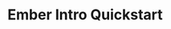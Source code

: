 ---
layout: workshop
title: Ember Intro Quickstart
permalink: "/training/2016-12-18-ember-intro-quickstart"
category: Front End Development
description: |-
  In this abbreviated intro course, you'll get a taste for what the Ember.js framework has to offer. We'll focus on two of the most important aspects of building a single page app: **routing and components**.

  By the end of this course, you'll have a sense for what Ember offers, and will understand how it compares & contrasts with React and Angular 2.
image: "/images/training/2016-12-18-ember-intro-quickstart.png"
stages:
- title: Ember Quickstart
  description: A quick introduction to Ember.js, with a focus on **Routing** and **Components**
  duration: 465
  agenda_items:
  - title: Philosophy of Ember
    description: Ember aims to be a complete and holistic solution to building complex
      single-page web applications. We'll discuss the advantages and challenges of
      working within Ember's opinionated and convention-oriented ecosystem, point
      out where Ember aligns with web standards, and enumerate some of the most recent
      features that have been added to the framework over the past year.
    item_type: lecture
    start_time: '9:00'
    duration: 20
  - title: Creating an App
    description: We'll go through the quick and easy process of creating an ember
      app with the official build tool, **ember-cli**, and look at the code that's
      generated for us automatically.
    item_type: lecture
    start_time: '9:20'
    duration: 20
  - title: Templates & Simple Helpers
    description: If we start to add content to our project's `application.hbs` file,
      we can see that **Handlebars templates** are really just a superset of HTML.
      By combining data binding with **Handlebars helpers** it's easy to see how much
      power there is in the framework's **declarative templating features**.
    item_type: lecture
    start_time: '9:40'
    duration: 30
  - title: 'Exercise: Build a Handlebars Helper'
    description: Simple handlebars helpers are often just a thin wrapper on top of
      a **pure JavaScript function**. We'll build a helper of our own, using both
      **positional and named arguments**, and use it in our **Handlebars templates**.
    item_type: exercise
    start_time: '10:10'
    duration: 20
  - title: Components & Actions
    description: Components, or an analogous concept, are at the center of every popular
      single-page application framework. By encapsulating **layout structure (HTML),
      style (CSS) and behavior (JS)** as re-usable building blocks, we free ourselves
      from having to focus on large and small-scale development simultaneously. We'll
      cover the most fundamental aspects of **Ember's component model**, including
      **data binding, lifecycle hooks and actions**.
    item_type: lecture
    start_time: '10:30'
    duration: 45
  - title: 'Exercise: A Simple Component'
    description: 'We''ll build a simple component together: a custom textarea-like
      field with a built-in [markdown](https://en.wikipedia.org/wiki/Markdown) preview
      feature, using action and data binding, '
    item_type: exercise
    start_time: '11:15'
    duration: 20
  - title: Computed Properties
    description: |-
      Computed properties are cached, lazily-evaluated values, which are very often derived from other values. We'll take a quick peek at Ember's internal implementation for computed properties, and build a few different examples together.

      Finally, we'll explore the concept of **computed property macros** -- functions that return a computed property -- which provide an easily testable, reusable and parameterized calculation.
    item_type: lecture
    start_time: '11:35'
    duration: 25
  - title: 'Exercise: Image with Caption Component'
    description: We'll use the **Handlebars helpers** that we made earlier, in the
      context of a slightly more complicated Ember component. This will require use
      of **computed properties** as well, in order to handle some "empty" cases (where
      the component is not given an important value) gracefully.
    item_type: exercise
    start_time: '12:00'
    duration: 20
  - title: Lunch
    description: Break for Lunch
    item_type: break
    start_time: '12:20'
    duration: 60
  - title: Routing
    description: "So far our app isn't very interesting, because it's just a single
      view. Single-Page App routing allows us to create a multi-page, URL-driven experience,
      without true page load. We'll discuss an effective mental model for **routes
      as a hierarchy** and **the router as a finite-state machine** in order to understand
      how a given URL results in a particular set of templates being shown on the
      screen. \n\nWe'll also talk about the router's **promise-aware hooks**, which
      make it easy to instruct Ember to wait for an asynchronous process to complete
      before proceeding to render something on the screen."
    item_type: lecture
    start_time: '13:20'
    duration: 40
  - title: 'Exercise: A Route Hierarchy & Top-Level Templates'
    description: |-
      We'll build a simple routing structure, including a **master-detail layout** to touch on some important conceptual and technical key ideas that pertain to Ember's routing layer. This exercise will include
      * Child views rendered in a parent's outlet
      * queryParams
      * Transitions between different routes, and within the same route (just changing data)
    item_type: exercise
    start_time: '14:00'
    duration: 30
  - title: 'Exercise: Out with the Fixture Data'
    description: 'So far, our app has been using fixture data, and this exercise is
      all about replacing that with data retrieved from an API. Use either ajax, fetch
      or ember-data to retrieve real blog posts and comments from our workshop API. '
    item_type: exercise
    start_time: '14:30'
    duration: 30
  - title: Retrieving & Managing Data
    description: |-
      Connecting to real data from an API is something nearly all apps need to worry about, and we'll tackle this concept in three ways.
      * First, we'll use **ajax in a promise-aware router hook** to prove that eventual values (Promises) are handled just as easy as immediate values
      * Next, we'll alter our approach to make it server-side rendering friendly, and use a `fetch` polyfill that'll work equally well in Node.js and in the browser
      * Finally, we'll move away from making explicit requests in our routes, to using **ember-data**, the official emberjs persistence library
    item_type: lecture
    start_time: '15:00'
    duration: 30
  - title: Managing Concurrency
    description: |-
      It's great that we're using a REST API now, but we've exposed ourselves to a new type of complexity: concurrency. Because we can't know for sure when something asynchronous will complete, we have to handle response logic gracefully.

      We'll take a look at an ember addon called `ember-concurrency` and leverage the power of **ES7 Generator Functions** to ensure that asynchronous processes are abandoned when appropriate.
    item_type: lecture
    start_time: '15:30'
    duration: 30
  - title: 'Exercise: Saving Comments'
    description: We've got a comment-creation API already stubbed out in our blog
      app example project, and now we're going to add in a feature that lets us create
      and persist comments to our API. Although at least one component needs to know
      about the status of this asynchronous operation, we can't rely on it being on
      the screen for the operation's entire duration. We'll use `ember-concurrency`
      to handle this gracefully, and to implement other common-sense features such
      as preventing double-submits, or modification of in-flight records.
    item_type: exercise
    start_time: '16:00'
    duration: 30
  - title: Wrap Up
    description: We've covered a lot today, so we'll end the day with a recap of how
      far we've been able to come in just a few short hours.
    item_type: lecture
    start_time: '16:30'
    duration: 15
---